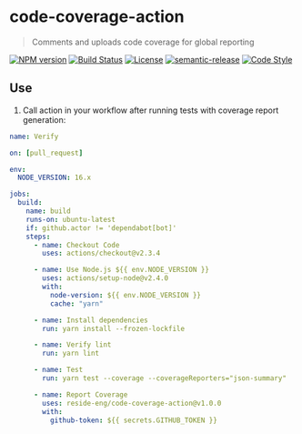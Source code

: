 # code-coverage-action

> Comments and uploads code coverage for global reporting

[![NPM version][npm-image]][npm-url]
[![Build Status][build-status-image]][build-status-url]
[![License][license-image]][license-url]
[![semantic-release][semantic-release-icon]][semantic-release-url]
[![Code Style][code-style-image]][code-style-url]

## Use

1. Call action in your workflow after running tests with coverage report generation:

```yml
name: Verify

on: [pull_request]

env:
  NODE_VERSION: 16.x

jobs:
  build:
    name: build
    runs-on: ubuntu-latest
    if: github.actor != 'dependabot[bot]'
    steps:
      - name: Checkout Code
        uses: actions/checkout@v2.3.4

      - name: Use Node.js ${{ env.NODE_VERSION }}
        uses: actions/setup-node@v2.4.0
        with:
          node-version: ${{ env.NODE_VERSION }}
          cache: "yarn"

      - name: Install dependencies
        run: yarn install --frozen-lockfile

      - name: Verify lint
        run: yarn lint

      - name: Test
        run: yarn test --coverage --coverageReporters="json-summary"

      - name: Report Coverage
        uses: reside-eng/code-coverage-action@v1.0.0
        with:
          github-token: ${{ secrets.GITHUB_TOKEN }}
```

[npm-image]: https://img.shields.io/npm/v/@side/code-coverage-action.svg?style=flat-square
[npm-url]: https://npmjs.org/package/@side/code-coverage-action
[build-status-image]: https://img.shields.io/github/workflow/status/reside-eng/code-coverage-action/Publish?style=flat-square
[build-status-url]: https://github.com/reside-eng/code-coverage-action/actions
[license-image]: https://img.shields.io/npm/l/@side/code-coverage-action.svg?style=flat-square
[license-url]: https://github.com/reside-eng/code-coverage-action/blob/main/LICENSE
[code-style-image]: https://img.shields.io/badge/code%20style-airbnb-blue.svg?style=flat-square
[code-style-url]: https://github.com/airbnb/javascript
[semantic-release-icon]: https://img.shields.io/badge/%20%20%F0%9F%93%A6%F0%9F%9A%80-semantic--release-e10079.svg?style=flat-square
[semantic-release-url]: https://github.com/semantic-release/semantic-release
